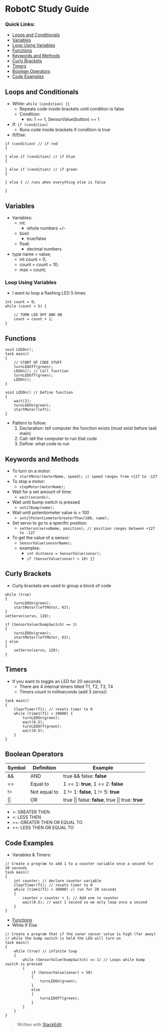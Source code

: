 

# RobotC Study Guide
### Quick Links: 
- [Loops and Conditionals](#Loops-and-Conditionals)
- [Variables](#Variables)
- [Loop Using Variables](#Loop-Using-Variables)
- [Functions](#Functions)
- [Keywords and Methods](#Keywords-and-Methods)
- [Curly Brackets](#Curly-Brackets)
- [Timers](#Timers)
- [Boolean Operators](#Boolean-Operators)
- [Code Examples](#Code-Examples)

## Loops and Conditionals
- While:
	`while (condition) {}`
	-	Repeats code inside brackets until condition is false
	-	Condition:
		-	ex: 1 == 1, SensorValue(button) == 1
-	If:	
`if (condition)`
	- Runs code inside brackets if condition is true
-  If/Else:
```
if (condition) // if red
{

} else if (condition) // if blue
{

} else if (condition) // if green
{

} else { // runs when everything else is false

}
```

## Variables

- Variables:
	- int:
		-  whole numbers +/-
	- bool:
		-  true/false
	- float:
		-  decimal numbers
-  type name = value;
	- int count = 0;
	- count = count + 10;
	- max = count;

### Loop Using Variables
- I want to loop a flashing LED 5 times
```
int count = 0;
while (count < 5) {

    // TURN LED OFF AND ON
    count = count + 1;
}
```

## Functions
```
void LEDOn();
task main()
{
	// START OF CODE STUFF
	turnLEDOff(green);
	LEDOn(); // Call function
	turnLEDOff(green);
	LEDOn();
}

void LEDOn() // Define function
{
	wait(2);
	turnLEDOn(green);
	startMotor(left);
}
```
- Pattern to follow:
	1. Declaration: tell computer the function exists (must exist before task main)
	2. Call: tell the computer to run that code
	3. Define: what code to run

## Keywords and Methods
- To turn on a motor:
	- `startMotor(motorName, speed); // speed ranges from +127 to -127`
- To stop a motor:
	- `stopMotor(motorName);`
- Wait for a set amount of time:
	- `wait(seconds);`
- Wait until bump switch is pressed
	- `untilBump(name);`
- Wait until potentiometer value is > 100
	- `untilPotentiometerGreaterThan(100, name);` 
- Set servo to go to a specific position:
	- `setServo(servoName, position); // position ranges between +127 to -127`
- To get the value of a sensor:
	- `SensorValue(sensorName);`
	- examples:
		- `int distance = SensorValue(sonar);`
		- `if (SensorValue(sonar) > 10) {}` 

## Curly Brackets
- Curly brackets are used to group a block of code
```
while (true)
{
	turnLEDOn(green);
	startMotor(leftMotor, 63);
}
setServo(servo, 120);
```

```
if (SensorValue(bumpSwitch) == 1)
{
	turnLEDOn(green);
	startMotor(leftMotor, 63);
} else 
{
	setServo(servo, 120);
}
```

## Timers
- If you want to toggle an LED for 20 seconds
	- There are 4 internal timers titled T1, T2, T3, T4
	- Timers count in milliseconds (add 3 zeros)\
```
task main()
{
	ClearTimer(T1); // resets timer to 0
	while (time1(T1) < 20000) {
		turnLEDOn(green);
		wait(0.5);
		turnLEDOff(green);
		wait(0.5);
	}
}
```

## Boolean Operators
|Symbol| Definition | Example |
|--|--|--|
| && | AND | true && false: **false** |
| == | Equal to | 1 == 1: **true**, 1 == 2: **false** |
| != | Not equal to | 1 != 1: **false**, 1 != 5: **true**|
| \|\| | OR | true \|\| false: **false**, true \|\| true: **true** 

- \>: GREATER THEN
- <: LESS THEN
- \>=: GREATER THEN OR EQUAL TO
- <=: LESS THEN OR EQUAL TO

## Code Examples
- Variables & Timers:
```
// Create a program to add 1 to a counter variable once a second for 20 seconds
task main()
{
	int counter; // declare counter variable
	ClearTimer(T1); // resets timer to 0
	while (time1(T1) < 20000) // run for 20 seconds
	{
		counter = counter + 1; // Add one to counter
		wait(0.5); // wait 1 second so we only loop once a second
	}
}
```
- [Functions](#Functions)
- While If Else
```
// Create a program that if the sonar sensor value is high (far away)
// while the bump switch is held the LED will turn on
task main()
{
	while (true) // infinite loop
	{
		while (SensorValue(bumpSwitch) == 1) // Loops while bump switch is pressed
		{
			if (SensorValue(sonar) > 50)
			{
				turnLEDOn(green);
			}
			else
			{
				turnLEDOff(green);
			}
		}
	}
}
```

> Written with [StackEdit](https://stackedit.io/).
